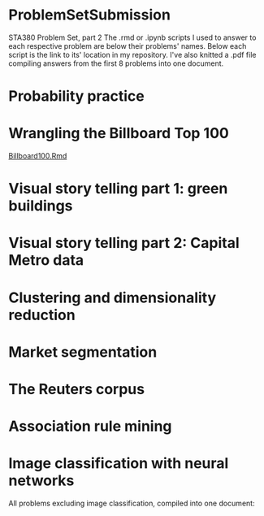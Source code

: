 # ProblemSetSubmission
STA380 Problem Set, part 2
The .rmd or .ipynb scripts I used to answer to each respective problem are below their problems' names. Below each script is the link to its' location in my repository. I've also knitted a .pdf file compiling answers from the first 8 problems into one document.

# Probability practice
[<Your Text Here>](<Your Download Link here>) 

# Wrangling the Billboard Top 100
[Billboard100.Rmd](<https://github.com/JasonAntal/ProblemSetSubmission/blob/main/Billboard100.Rmd>) 

# Visual story telling part 1: green buildings
[<Your Text Here>](<Your Download Link here>) 

# Visual story telling part 2: Capital Metro data
[<Your Text Here>](<Your Download Link here>) 

# Clustering and dimensionality reduction
[<Your Text Here>](<Your Download Link here>) 

# Market segmentation
[<Your Text Here>](<Your Download Link here>) 

# The Reuters corpus
[<Your Text Here>](<Your Download Link here>) 

# Association rule mining
[<Your Text Here>](<Your Download Link here>) 

# Image classification with neural networks
[<Your Text Here>](<Your Download Link here>) 

All problems excluding image classification, compiled into one document:
